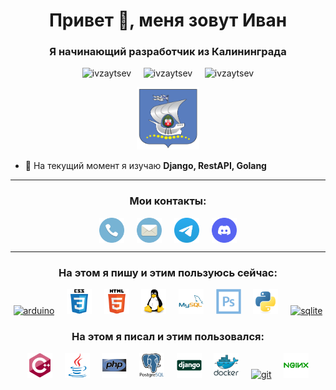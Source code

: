 <h1 align="center">Привет 👋, меня зовут Иван</h1>
<h3 align="center">Я начинающий разработчик из Калининграда</h3>

<p align="center">
  <img src="https://img.shields.io/github/followers/IVZaytsev?color=%23cc9900" alt="ivzaytsev" />&nbsp;&nbsp;&nbsp;&nbsp;
  <img src="https://img.shields.io/github/stars/IVZaytsev?color=%23cc9900" alt="ivzaytsev" />&nbsp;&nbsp;&nbsp;&nbsp;
  <img src="https://komarev.com/ghpvc/?username=ivzaytsev&label=Profile%20views&color=cc9900&style=flat" alt="ivzaytsev" />
</p>
<p align="center">
  <img src="https://github.com/IVZaytsev/IVZaytsev/raw/main/icon/kaliningrad.svg?raw=true" alt="Kaliningrad" height="100" width="100" />
</p>

- 🌱 На текущий момент я изучаю **Django, RestAPI, Golang**
<hr>
<h3 align="center">Мои контакты:</h3>
<p align="center">
  <a href="tel:89634950312" target="blank"><img align="center" src="https://github.com/IVZaytsev/IVZaytsev/raw/main/icon/phone.svg?raw=true" alt="IVZaytsev" height="40" width="40" /></a>&nbsp;&nbsp;&nbsp;&nbsp;
  <a href="mailto:IVZaytsev39@gmail.com" target="blank"><img align="center" src="https://github.com/IVZaytsev/IVZaytsev/raw/main/icon/mail.svg?raw=true" alt="IVZaytsev39@gmail.com" height="40" width="40" /></a>&nbsp;&nbsp;&nbsp;&nbsp;
  <a href="https://t.me/TaoGunner" target="blank"><img align="center" src="https://github.com/IVZaytsev/IVZaytsev/raw/main/icon/telegram.svg?raw=true" alt="TaoGunner" height="40" width="40" /></a>&nbsp;&nbsp;&nbsp;&nbsp;
  <a href="https://discord.gg/TaoGunner#4839" target="blank"><img align="center" src="https://github.com/IVZaytsev/IVZaytsev/raw/main/icon/discord.svg?raw=true" alt="TaoGunner#4839" height="40" width="40" /></a>
</p>
<hr>
<h3 align="center">На этом я пишу и этим пользуюсь сейчас:</h3>
<p align="center">
  <a href="https://www.arduino.cc/" target="_blank"> <img src="https://cdn.worldvectorlogo.com/logos/arduino-1.svg" alt="arduino" width="40" height="40"/></a>&nbsp;&nbsp;&nbsp;&nbsp;
  <a href="https://www.w3schools.com/css/" target="_blank"> <img src="https://raw.githubusercontent.com/devicons/devicon/master/icons/css3/css3-original-wordmark.svg" alt="css3" width="40" height="40"/></a>&nbsp;&nbsp;&nbsp;&nbsp;
  <a href="https://www.w3.org/html/" target="_blank"> <img src="https://raw.githubusercontent.com/devicons/devicon/master/icons/html5/html5-original-wordmark.svg" alt="html5" width="40" height="40"/></a>&nbsp;&nbsp;&nbsp;&nbsp;
  <a href="https://www.linux.org/" target="_blank"> <img src="https://raw.githubusercontent.com/devicons/devicon/master/icons/linux/linux-original.svg" alt="linux" width="40" height="40"/></a>&nbsp;&nbsp;&nbsp;&nbsp;
  <a href="https://www.mysql.com/" target="_blank"> <img src="https://raw.githubusercontent.com/devicons/devicon/master/icons/mysql/mysql-original-wordmark.svg" alt="mysql" width="40" height="40"/></a>&nbsp;&nbsp;&nbsp;&nbsp;
  <a href="https://www.photoshop.com/en" target="_blank"> <img src="https://raw.githubusercontent.com/devicons/devicon/master/icons/photoshop/photoshop-line.svg" alt="photoshop" width="40" height="40"/></a>&nbsp;&nbsp;&nbsp;&nbsp;
  <a href="https://www.python.org" target="_blank"> <img src="https://raw.githubusercontent.com/devicons/devicon/master/icons/python/python-original.svg" alt="python" width="40" height="40"/></a>&nbsp;&nbsp;&nbsp;&nbsp;
  <a href="https://www.sqlite.org/" target="_blank"> <img src="https://www.vectorlogo.zone/logos/sqlite/sqlite-icon.svg" alt="sqlite" width="40" height="40"/></a>
</p>

<h3 align="center">На этом я писал и этим пользовался:</h3>
<p align="center">
  <a href="https://www.w3schools.com/cpp/" target="_blank"> <img src="https://raw.githubusercontent.com/devicons/devicon/master/icons/cplusplus/cplusplus-original.svg" alt="cplusplus" width="40" height="40"/></a>&nbsp;&nbsp;&nbsp;&nbsp;
  <a href="https://www.java.com" target="_blank"> <img src="https://raw.githubusercontent.com/devicons/devicon/master/icons/java/java-original.svg" alt="java" width="40" height="40"/></a>&nbsp;&nbsp;&nbsp;&nbsp;
  <a href="https://www.php.net" target="_blank"> <img src="https://raw.githubusercontent.com/devicons/devicon/master/icons/php/php-original.svg" alt="php" width="40" height="40"/></a>&nbsp;&nbsp;&nbsp;&nbsp;
  <a href="https://www.postgresql.org" target="_blank"> <img src="https://raw.githubusercontent.com/devicons/devicon/master/icons/postgresql/postgresql-original-wordmark.svg" alt="postgresql" width="40" height="40"/></a>&nbsp;&nbsp;&nbsp;&nbsp;
  <a href="https://www.djangoproject.com/" target="_blank"> <img src="https://raw.githubusercontent.com/devicons/devicon/master/icons/django/django-original.svg" alt="django" width="40" height="40"/></a>&nbsp;&nbsp;&nbsp;&nbsp;
  <a href="https://www.docker.com/" target="_blank"> <img src="https://raw.githubusercontent.com/devicons/devicon/master/icons/docker/docker-original-wordmark.svg" alt="docker" width="40" height="40"/></a>&nbsp;&nbsp;&nbsp;&nbsp;
  <a href="https://git-scm.com/" target="_blank"> <img src="https://www.vectorlogo.zone/logos/git-scm/git-scm-icon.svg" alt="git" width="40" height="40"/></a>&nbsp;&nbsp;&nbsp;&nbsp;
  <a href="https://www.nginx.com" target="_blank"> <img src="https://raw.githubusercontent.com/devicons/devicon/master/icons/nginx/nginx-original.svg" alt="nginx" width="40" height="40"/></a>
</p>
